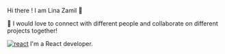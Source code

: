  Hi there ! I am Lina Zamil 👋


 🚀 I would love to  connect  with different people and collaborate  on different projects together!
 
 <!--Some of the Languages and Tools I know -->
 [![react](https://cdnjs.cloudflare.com/ajax/libs/font-awesome/6.2.0/brands/fontawesome.svg)](https://github.com/Lina-zamil) I'm a React developer. 

 
  

